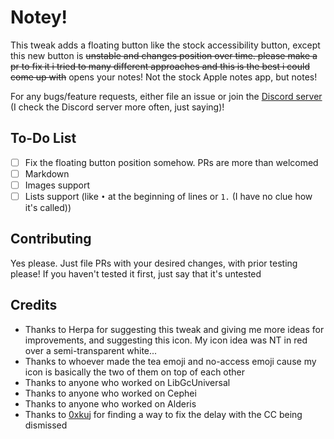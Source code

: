 # Notey!
This tweak adds a floating button like the stock accessibility button, except this new button is ~~unstable and changes position over time. please make a pr to fix it i tried to many different approaches and this is the best i could come up with~~ opens your notes! Not the stock Apple notes app, but notes!

For any bugs/feature requests, either file an issue or join the [Discord server](https://discord.gg/mZZhnRDGeg) (I check the Discord server more often, just saying)!

## To-Do List
- [ ] Fix the floating button position somehow. PRs are more than welcomed
- [ ] Markdown
- [ ] Images support
- [ ] Lists support (like `•` at the beginning of lines or `1.` (I have no clue how it's called))

## Contributing
Yes please. Just file PRs with your desired changes, with prior testing please! If you haven't tested it first, just say that it's untested

## Credits
* Thanks to Herpa for suggesting this tweak and giving me more ideas for improvements, and suggesting this icon. My icon idea was NT in red over a semi-transparent white...
* Thanks to whoever made the tea emoji and no-access emoji cause my icon is basically the two of them on top of each other
* Thanks to anyone who worked on LibGcUniversal
* Thanks to anyone who worked on Cephei
* Thanks to anyone who worked on Alderis
* Thanks to [0xkuj](https://github.com/0xkuj/) for finding a way to fix the delay with the CC being dismissed